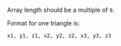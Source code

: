 Array length should be a multiple of `9`.

Format for one triangle is:
```
x1, y1, z1, x2, y2, z2, x3, y3, z3
```
